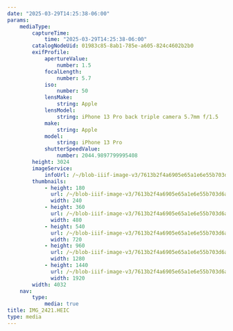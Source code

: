 ```yaml
---
date: "2025-03-29T14:25:38-06:00"
params:
    mediaType:
        captureTime:
            time: "2025-03-29T14:25:38-06:00"
        catalogNodeUid: 01983c85-8ab1-785e-a605-824c4602b2b0
        exifProfile:
            apertureValue:
                number: 1.5
            focalLength:
                number: 5.7
            iso:
                number: 50
            lensMake:
                string: Apple
            lensModel:
                string: iPhone 13 Pro back triple camera 5.7mm f/1.5
            make:
                string: Apple
            model:
                string: iPhone 13 Pro
            shutterSpeedValue:
                number: 2044.9897799995408
        height: 3024
        imageService:
            infoUrl: /~/blob-iiif-image-v3/7613b2f4a6905e65a1e6e55b703d6a087e20d2e596ea72811e3b46f1317b58ce/info.json
        thumbnails:
            - height: 180
              url: /~/blob-iiif-image-v3/7613b2f4a6905e65a1e6e55b703d6a087e20d2e596ea72811e3b46f1317b58ce/full/240%2C180/0/default.jpg
              width: 240
            - height: 360
              url: /~/blob-iiif-image-v3/7613b2f4a6905e65a1e6e55b703d6a087e20d2e596ea72811e3b46f1317b58ce/full/480%2C360/0/default.jpg
              width: 480
            - height: 540
              url: /~/blob-iiif-image-v3/7613b2f4a6905e65a1e6e55b703d6a087e20d2e596ea72811e3b46f1317b58ce/full/720%2C540/0/default.jpg
              width: 720
            - height: 960
              url: /~/blob-iiif-image-v3/7613b2f4a6905e65a1e6e55b703d6a087e20d2e596ea72811e3b46f1317b58ce/full/1280%2C960/0/default.jpg
              width: 1280
            - height: 1440
              url: /~/blob-iiif-image-v3/7613b2f4a6905e65a1e6e55b703d6a087e20d2e596ea72811e3b46f1317b58ce/full/1920%2C1440/0/default.jpg
              width: 1920
        width: 4032
    nav:
        type:
            media: true
title: IMG_2421.HEIC
type: media
---
```

